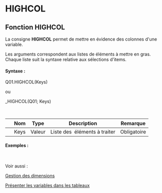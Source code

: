 # HIGHCOL

## Fonction HIGHCOL

La consigne **HIGHCOL** permet de mettre en évidence des colonnes d'une variable.

Les arguments correspondent aux listes de éléments à mettre en gras. Chaque liste suit la syntaxe relative aux sélections d'items.

#### Syntaxe :&nbsp;

Q01.HIGHCOL(Keys)

ou

\_HIGHCOL(Q01; Keys)

&nbsp;

| &nbsp; | **Nom** |**Type**|**Description**|**Remarque** |
| --- | --- | --- | --- | --- |
| &nbsp; | Keys | Valeur | Liste des&nbsp; éléments à traiter | Obligatoire |


#### Exemples :

&nbsp;

Voir aussi :&nbsp;

[Gestion des dimensions](<Gererlesdimensionsdesvariables1.md>)

[Présenter les variables dans les tableaux](<Presenterlesvariablesdanslestab1.md>)